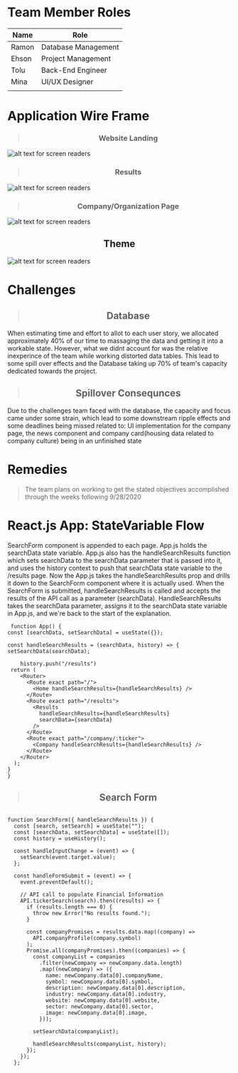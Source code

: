 # Team Member Roles

| Name  | Role                |
| ----- | ------------------- |
| Ramon | Database Management |
| Ehson | Project Management  |
| Tolu  | Back-End Engineer   |
| Mina  | UI/UX Designer      |
|       |                     |

# Application Wire Frame

> ### <center>Website Landing

![alt text for screen readers](client/public/Asset/landing.png "Landing Page")

> ### <center>Results

![alt text for screen readers](client/public/Asset/results.png "Results")

> ### <center>Company/Organization Page

![alt text for screen readers](client/public/Asset/companyPage.png "Company Profile")

## <center>Theme

![alt text for screen readers](client/public/Asset/theme.jpg "Colors/Theme")

# Challenges

> ## <center>Database

When estimating time and effort to allot to each user story, we allocated approximately 40% of our time to massaging the data and getting it into a workable state. However, what we didnt account for was the relative inexperince of the team while working distorted data tables. This lead to some spill over effects and the Database taking up 70% of team's capacity dedicated towards the project.

> ## <center>Spillover Consequnces

Due to the challenges team faced with the database, the capacity and focus came under some strain, which lead to some downstream ripple effects and some deadlines being missed related to: UI implementation for the company page, the news component and company card(housing data related to company culture) being in an unfinished state

# Remedies

> The team plans on working to get the stated objectives accomplished through the weeks following 9/28/2020

# React.js App: StateVariable Flow

SearchForm component is appended to each page. App.js holds the searchData state variable. App.js also has the handleSearchResults function which sets searchData to the searchData parameter that is passed into it, and uses the history context to push that searchData state variable to the /results page. Now the App.js takes the handleSearchResults prop and drills it down to the SearchForm component where it is actually used. When the SearchForm is submitted, handleSearchResults is called and accepts the results of the API call as a parameter (searchData). HandleSearchResults takes the searchData parameter, assigns it to the searchData state variable in App.js, and we're back to the start of the explanation.

```JSX
 function App() {
const [searchData, setSearchData] = useState({});

const handleSearchResults = (searchData, history) => {
setSearchData(searchData);

    history.push("/results")
 return (
    <Router>
      <Route exact path="/">
        <Home handleSearchResults={handleSearchResults} />
      </Route>
      <Route exact path="/results">
        <Results
          handleSearchResults={handleSearchResults}
          searchData={searchData}
        />
      </Route>
      <Route exact path="/company/:ticker">
        <Company handleSearchResults={handleSearchResults} />
      </Route>
    </Router>
  );
}
}
```

> ## <center>Search Form

```JSX

function SearchForm({ handleSearchResults }) {
  const [search, setSearch] = useState("");
  const [searchData, setSearchData] = useState([]);
  const history = useHistory();

  const handleInputChange = (event) => {
    setSearch(event.target.value);
  };

  const handleFormSubmit = (event) => {
    event.preventDefault();

    // API call to populate Financial Information
    API.tickerSearch(search).then((results) => {
      if (results.length === 0) {
        throw new Error("No results found.");
      }

      const companyPromises = results.data.map((company) =>
        API.companyProfile(company.symbol)
      );
      Promise.all(companyPromises).then((companies) => {
        const companyList = companies
          .filter(newCompany => newCompany.data.length)
          .map((newCompany) => ({
            name: newCompany.data[0].companyName,
            symbol: newCompany.data[0].symbol,
            description: newCompany.data[0].description,
            industry: newCompany.data[0].industry,
            website: newCompany.data[0].website,
            sector: newCompany.data[0].sector,
            image: newCompany.data[0].image,
          }));

        setSearchData(companyList);

        handleSearchResults(companyList, history);
      });
    });
  };

```
